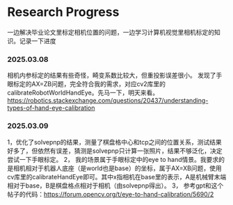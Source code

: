 # Research Progress
一边解决毕业论文里标定相机位置的问题，一边学习计算机视觉里相机标定的知识。记录一下进度
### 2025.03.08
相机内参标定的结果有些奇怪，畸变系数比较大，但重投影误差很小。
发现了手眼标定的AX=ZB问题，完全符合我的需求，对应cv2库里的 calibrateRobotWorldHandEye。先马一下，明天来看。
https://robotics.stackexchange.com/questions/20437/understanding-types-of-hand-eye-calibration

### 2025.03.09
1，优化了solvepnp的结果，测量了棋盘格中心和tcp之间的位置关系，测试结果好多了，但依然有误差，猜测是solvepnp只计算一张照片，结果不够泛化，决定尝试一下手眼标定。
2， 我的场景属于手眼标定中的eye to hand情景。我要求的是相机相对于机器人底座（是world也是base）的坐标，属于AX=XB问题，使用cv库里的calibrateHandEye即可。其中x指相机在base里的表示，A是机械臂末端相对于base，B是棋盘格点相对于相机（由solvepnp得出）。
3， 参考gpt和这个帖子的代码：https://forum.opencv.org/t/eye-to-hand-calibration/5690/2